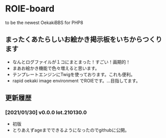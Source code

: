 # ROIE-board

to be the newest OekakiBBS for PHP8

## まったくあたらしいお絵かき掲示板をいちからつくります

- なんとログファイルが１コにまとまった！すごい！画期的！
- まあお絵かき機能で色々増えると思います。
- テンプレートエンジンにTwigを使っております。これも便利。
- rapid oekaki image environment でROIEです。…目指してます。

## 更新履歴

### [2021/01/30] v0.0.0 lot.210130.0

- 初版
- とりあえずageまでできるようになったのでgithubに公開。
